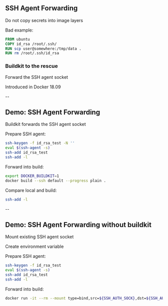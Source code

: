 ## SSH Agent Forwarding

Do not copy secrets into image layers

Bad example:

```Dockerfile
FROM ubuntu
COPY id_rsa /root/.ssh/
RUN scp user@somewhere:/tmp/data .
RUN rm /root/.ssh/id_rsa
```

### Buildkit to the rescue

Forward the SSH agent socket

Introduced in Docker 18.09

--

## Demo: SSH Agent Forwarding

Buildkit forwards the SSH agent socket

Prepare SSH agent:

```bash
ssh-keygen -f id_rsa_test -N ''
eval $(ssh-agent -s)
ssh-add id_rsa_test
ssh-add -l
```

Forward into build:

```bash
export DOCKER_BUILDKIT=1
docker build --ssh default --progress plain .
```

Compare local and build:

```bash
ssh-add -l
```

--

## Demo: SSH Agent Forwarding without buildkit

Mount existing SSH agent socket

Create environment variable

Prepare SSH agent:

```bash
ssh-keygen -f id_rsa_test
eval $(ssh-agent -s)
ssh-add id_rsa_test
ssh-add -l
```

Forward into build:

```bash
docker run -it --rm --mount type=bind,src=${SSH_AUTH_SOCK},dst=${SSH_AUTH_SOCK} --env SSH_AUTH_SOCK alpine-ssh
```
